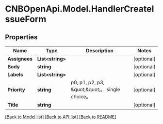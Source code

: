 # CNBOpenApi.Model.HandlerCreateIssueForm

## Properties

Name | Type | Description | Notes
------------ | ------------- | ------------- | -------------
**Assignees** | **List&lt;string&gt;** |  | [optional] 
**Body** | **string** |  | [optional] 
**Labels** | **List&lt;string&gt;** |  | [optional] 
**Priority** | **string** | p0, p1, p2, p3, \&quot;\&quot;。 single choice。 | [optional] 
**Title** | **string** |  | [optional] 

[[Back to Model list]](../../README.md#documentation-for-models) [[Back to API list]](../../README.md#documentation-for-api-endpoints) [[Back to README]](../../README.md)

